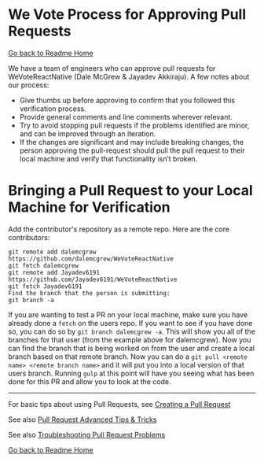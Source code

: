 # We Vote Process for Approving Pull Requests
[Go back to Readme Home](../../README.md)

We have a team of engineers who can approve pull requests for WeVoteReactNative (Dale McGrew & Jayadev Akkiraju). 
A few notes about our process:

* Give thumbs up before approving to confirm that you followed this verification process.
* Provide general comments and line comments wherever relevant.
* Try to avoid stopping pull requests if the problems identified are minor, and can be improved through an iteration.
* If the changes are significant and may include breaking changes, the person approving the pull-request 
should pull the pull request to their local machine and verify that functionality isn’t broken.

# Bringing a Pull Request to your Local Machine for Verification
Add the contributor's repository as a remote repo. Here are the core contributors:

    git remote add dalemcgrew https://github.com/dalemcgrew/WeVoteReactNative
    git fetch dalemcgrew
    git remote add Jayadev6191 https://github.com/Jayadev6191/WeVoteReactNative
    git fetch Jayadev6191
    Find the branch that the person is submitting:
    git branch -a
    

If you are wanting to test a PR on your local machine, make sure you have already done a `fetch` on the 
users repo. If you want to see if you have done so, you can do so by `git branch dalemcgrew -a`. This will 
show you all of the branches for that user (from the example above for dalemcgrew). Now you can find the 
branch that is being worked on from the user and create a local branch based on that remote branch. Now 
you can do a `git pull <remote name> <remote branch name>` and it will put you into a local version of that 
users branch. Running `gulp` at this point will have you seeing what has been done for this PR and allow 
you to look at the code.

---

For basic tips about using Pull Requests, see [Creating a Pull Request](CREATING_PULL_REQUEST.md)

See also [Pull Request Advanced Tips & Tricks](PULL_REQUEST_ADVANCED.md)

See also [Troubleshooting Pull Request Problems](PULL_REQUEST_TROUBLESHOOTING.md)

[Go back to Readme Home](../../README.md)
